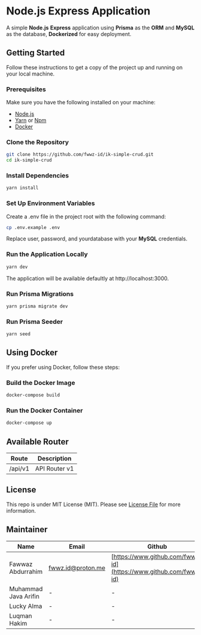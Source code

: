 # Node.js Express Application

A simple **Node.js** **Express** application using **Prisma** as the **ORM** and **MySQL** as the database, **Dockerized** for easy deployment.

## Getting Started

Follow these instructions to get a copy of the project up and running on your local machine.

### Prerequisites

Make sure you have the following installed on your machine:

- [Node.js](https://nodejs.org/)
- [Yarn](https://yarnpkg.com/) or [Npm](http://npmjs.org)
- [Docker](https://www.docker.com/)

### Clone the Repository

```bash
git clone https://github.com/fwwz-id/ik-simple-crud.git
cd ik-simple-crud
```

### Install Dependencies

```bash
yarn install
```

### Set Up Environment Variables

Create a .env file in the project root with the following command:

```bash
cp .env.example .env
```

Replace user, password, and yourdatabase with your **MySQL** credentials.

### Run the Application Locally

```bash
yarn dev
```

The application will be available defaultly at http://localhost:3000.

### Run Prisma Migrations

```bash
yarn prisma migrate dev
```

### Run Prisma Seeder

```bash
yarn seed
```

## Using Docker

If you prefer using Docker, follow these steps:

### Build the Docker Image

```bash
docker-compose build
```

### Run the Docker Container

```bash
docker-compose up
```

## Available Router

| Route   | Description   |
| ------- | ------------- |
| /api/v1 | API Router v1 |

## License

This repo is under MIT License (MIT). Please see [License File](LICENSE) for more information.

## Maintainer

| Name                 | Email             | Github                                                           |
| -------------------- | ----------------- | ---------------------------------------------------------------- |
| Fawwaz Abdurrahim    | fwwz.id@proton.me | [https://www.github.com/fwwz-id](https://www.github.com/fwwz-id) |
| Muhammad Java Arifin | -                 | -                                                                |
| Lucky Alma           | -                 | -                                                                |
| Luqman Hakim         | -                 | -                                                                |
